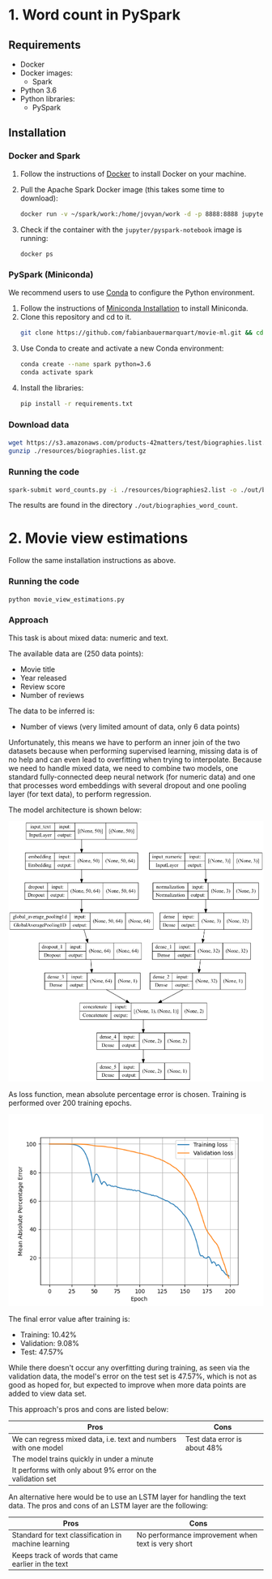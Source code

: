 # 1. Word count in PySpark

## Requirements

- Docker
- Docker images:
  - Spark
- Python 3.6
- Python libraries:
  - PySpark

## Installation

### Docker and Spark

1. Follow the instructions of [Docker](https://docs.docker.com/get-docker/) to install Docker on your machine.

2. Pull the Apache Spark Docker image (this takes some time to download):
   ```bash
   docker run -v ~/spark/work:/home/jovyan/work -d -p 8888:8888 jupyter/pyspark-notebook
   ```

3. Check if the container with the `jupyter/pyspark-notebook` image is running:
   ```bash
   docker ps
   ```

### PySpark (Miniconda)

We recommend users to use [Conda](https://docs.conda.io/en/latest/) to configure the Python environment.

1. Follow the instructions of [Miniconda Installation](https://conda.io/projects/conda/en/latest/user-guide/install/index.html) to install Miniconda.
2. Clone this repository and cd to it.
   ```bash
   git clone https://github.com/fabianbauermarquart/movie-ml.git && cd movie-ml
   ```
3. Use Conda to create and activate a new Conda environment:
   ```bash
   conda create --name spark python=3.6
   conda activate spark
   ```
4. Install the libraries:
   ```bash
   pip install -r requirements.txt
   ```
   
### Download data 

```bash
wget https://s3.amazonaws.com/products-42matters/test/biographies.list.gz --directory-prefix=./resources
gunzip ./resources/biographies.list.gz
```


### Running the code

```bash
spark-submit word_counts.py -i ./resources/biographies2.list -o ./out/biographies_word_count
```


The results are found in the directory `./out/biographies_word_count`.


# 2. Movie view estimations

Follow the same installation instructions as above. 


### Running the code

```bash
python movie_view_estimations.py
```

### Approach

This task is about mixed data: numeric and text.

The available data are (250 data points):
- Movie title
- Year released
- Review score
- Number of reviews

The data to be inferred is:
- Number of views (very limited amount of data, only 6 data points)

Unfortunately, this means we have to perform an inner join of the two datasets because when performing supervised learning,
missing data is of no help and can even lead to overfitting when trying to interpolate.
Because we need to handle mixed data, we need to combine two models, one standard fully-connected deep neural network (for numeric data)
and one that processes word embeddings with several dropout and one pooling layer (for text data),
to perform regression.

The model architecture is shown below:

![Model architecture](./images/model_plot.png)

As loss function, mean absolute percentage error is chosen.
Training is performed over 200 training epochs.

![Training history](./images/history.png)

The final error value after training is:

- Training: 10.42%
- Validation: 9.08%
- Test: 47.57%

While there doesn't occur any overfitting during training, as seen via the validation data,
the model's error on the test set is 47.57%, which is not as good as hoped for,
but expected to improve when more data points are added to view data set.

This approach's pros and cons are listed below:

| Pros                                                            | Cons                         |
|-----------------------------------------------------------------|------------------------------|
| We can regress mixed data, i.e. text and numbers with one model | Test data error is about 48% |
| The model trains quickly in under a minute                      |                              |
| It performs with only about 9% error on the validation set      |                              |


An alternative here would be to use an LSTM layer for handling the text data.
The pros and cons of an LSTM layer are the following:


| Pros                                                 | Cons                                               |
|------------------------------------------------------|----------------------------------------------------|
| Standard for text classification in machine learning | No performance improvement when text is very short |
| Keeps track of words that came earlier in the text   |                                                    |
